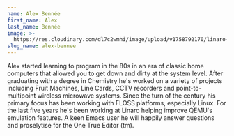 ```yaml
---
name: Alex Bennée
first_name: Alex
last_name: Bennée
image: >-
  https://res.cloudinary.com/dl7c2wmhi/image/upload/v1758792170/linaro-website/images/author/alex
slug_name: alex-bennee
---
```


Alex started learning to program in the 80s in an era of classic home computers that allowed you to get down and dirty at the system level. After graduating with a degree in Chemistry he's worked on a variety of projects including Fruit Machines, Line Cards, CCTV recorders and point-to-multipoint wireless microwave systems. Since the turn of the century his primary focus has been working with FLOSS platforms, especially Linux. For the last five years he's been working at Linaro helping improve QEMU's emulation features. A keen Emacs user he will happily answer questions and proselytise for the One True Editor (tm).
